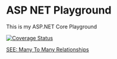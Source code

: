 # ASP NET Playground

This is my ASP.NET Core Playground

[![Coverage Status](https://coveralls.io/repos/github/leandrocgsi/ASP_NET_Playground/badge.svg?branch=master)](https://coveralls.io/github/leandrocgsi/ASP_NET_Playground?branch=master)

[SEE: Many To Many Relationships](https://adrianscorner.wordpress.com/2014/04/04/designing-a-many-to-many-relationship-with-additional-fields-using-entity-framework/)
